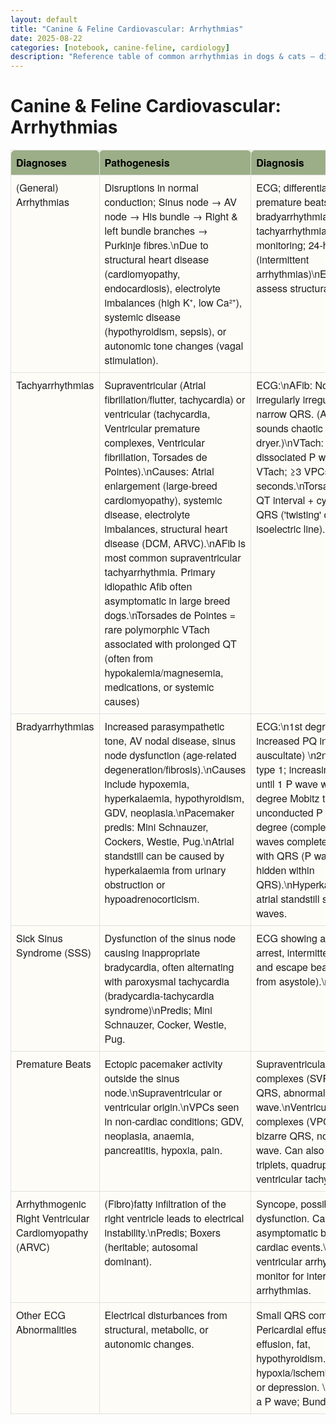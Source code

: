 ```yaml
---
layout: default
title: "Canine & Feline Cardiovascular: Arrhythmias"
date: 2025-08-22
categories: [notebook, canine-feline, cardiology]
description: "Reference table of common arrhythmias in dogs & cats — diagnostics, treatment, and key exam pearls."
---
```


<h1>Canine & Feline Cardiovascular: Arrhythmias</h1>

<div class='prose max-w-none'>
<table class="dataframe">
  <thead>
    <tr style="text-align: right;">
      <th>Diagnoses</th>
      <th>Pathogenesis</th>
      <th>Diagnosis</th>
      <th>Treatment</th>
      <th>Prognosis</th>
    </tr>
  </thead>
  <tbody>
    <tr>
      <td>(General) Arrhythmias</td>
      <td>Disruptions in normal conduction; Sinus node → AV node → His bundle → Right & left bundle branches → Purkinje fibres.\nDue to structural heart disease (cardiomyopathy, endocardiosis), electrolyte imbalances (high K⁺, low Ca²⁺), systemic disease (hypothyroidism, sepsis), or autonomic tone changes (vagal stimulation).</td>
      <td>ECG; differentiates sinus vs. premature beats vs. bradyarrhythmias vs. tachyarrhythmias.\nHolter monitoring; 24-hr ECG (intermittent arrhythmias)\nEchocardiography; assess structural heart disease.</td>
      <td>Bradyarrhythmias: Atropine (vagolytic therapy), pacemaker if severe.\nMain pacemaker indications: 3rd-degree AV block, 2nd-degree AV block type II, sick sinus syndrome, atrial standstill.\nTachyarrhythmias: Beta-blockers (atenolol), calcium channel blockers (diltiazem), antiarrhythmics (lidocaine, procainamide, amiodarone).</td>
      <td>Variable. Some benign (respiratory sinus arrhythmia), others indicate severe underlying disease (3rd-degree AV block, ventricular fibrillation).</td>
    </tr>
    <tr>
      <td>Tachyarrhythmias</td>
      <td>Supraventricular (Atrial fibrillation/flutter, tachycardia) or ventricular (tachycardia, Ventricular premature complexes, Ventricular fibrillation, Torsades de Pointes).\nCauses: Atrial enlargement (large-breed cardiomyopathy), systemic disease, electrolyte imbalances, structural heart disease (DCM, ARVC).\nAFib is most common supraventricular tachyarrhythmia. Primary idiopathic Afib often asymptomatic in large breed dogs.\nTorsades de Pointes = rare polymorphic VTach associated with prolonged QT (often from hypokalemia/magnesemia, medications, or systemic causes)</td>
      <td>ECG:\nAFib: No P waves, irregularly irregular R-R intervals, narrow QRS. (Auscultation sounds chaotic - like shoes in a dryer.)\nVTach: Wide QRS, dissociated P waves. Sustained VTach; ≥3 VPCs for >30 seconds.\nTorsades: prolonged QT interval + cyclic variation of QRS ('twisting' of QRS around isoelectric line).</td>
      <td>Supraventricular tachyarrhythmias:  Beta-blockers, calcium channel blockers, digoxin (incr vagal tone), amiodarone (antiarrhythmic). \nVentricular tachycardia and Ventricular premature complexes: Lidocaine (antiarrhythmic), procainamide (antiarrhythmic), mexiletine (oral lidocaine analogue), beta-blockers.\nVFib/Torsades: Electrical cardioversion, IV magnesium sulphate.</td>
      <td>AFib: Manageable but usually secondary to heart disease.\nVFib: Fatal if untreated.\nTorsades: Treatable if underlying cause (e.g. hypokalaemia) is corrected</td>
    </tr>
    <tr>
      <td>Bradyarrhythmias</td>
      <td>Increased parasympathetic tone, AV nodal disease, sinus node dysfunction (age-related degeneration/fibrosis).\nCauses include hypoxemia, hyperkalaemia, hypothyroidism, GDV, neoplasia.\nPacemaker predis: Mini Schnauzer, Cockers, Westie, Pug.\nAtrial standstill can be caused by hyperkalaemia from urinary obstruction or hypoadrenocorticism.</td>
      <td>ECG:\n1st degree AV block; increased PQ interval (cannot auscultate) \n2nd degree Mobitz type 1; increasing PQ interval until 1 P wave with no QRS\n2nd degree Mobitz type 2; randomly unconducted P wave\n3rd degree (complete block); P waves completely unassociated with QRS (P waves can be hidden within QRS).\nHyperkalaemia-related atrial standstill shows no P waves.</td>
      <td>Vagally-mediated blocks; Atropine.\n3rd-degree AV block, persistent 2nd-degree AV block type II (or sick sinus syndrome); Pacemaker.\n3rd degree AV block medical therapy; increase HR with atropine or isoproterenol (limited success).</td>
      <td>Good if vagally mediated (resolves with atropine).\nPacemaker improves prognosis for bradyarrhythmias.\nPoor without pacemaker for 3rd-degree AV block.</td>
    </tr>
    <tr>
      <td>Sick Sinus Syndrome (SSS)</td>
      <td>Dysfunction of the sinus node causing inappropriate bradycardia, often alternating with paroxysmal tachycardia (bradycardia-tachycardia syndrome)\nPredis; Mini Schnauzer, Cocker, Westie, Pug.</td>
      <td>ECG showing a mix of sinus arrest, intermittent AV blocks, and escape beats (rescue heart from asystole).\nHx; Syncope</td>
      <td>Definitive; Pacemaker for bradycardia.\nAntiarrhythmics for tachycardic episodes after pacemaker implanted.</td>
      <td>Good with pacemaker.</td>
    </tr>
    <tr>
      <td>Premature Beats</td>
      <td>Ectopic pacemaker activity outside the sinus node.\nSupraventricular or ventricular origin.\nVPCs seen in non-cardiac conditions; GDV, neoplasia, anaemia, pancreatitis, hypoxia, pain.</td>
      <td>Supraventricular premature complexes (SVPCs): Tall narrow QRS, abnormal P wave.\nVentricular premature complexes (VPCs): Wide, bizarre QRS, no associated P wave. Can also be in couplets, triplets, quadruplets, run or ventricular tachycardia (6+).</td>
      <td>SVPCs: Usually benign, treat underlying cause if needed.\nVPCs: Lidocaine or beta-blockers (sotalol) if frequent.</td>
      <td>SVPCs: Often incidental.\nVPCs: Concerning if frequent or associated with structural disease.</td>
    </tr>
    <tr>
      <td>Arrhythmogenic Right Ventricular Cardiomyopathy (ARVC)</td>
      <td>(Fibro)fatty infiltration of the right ventricle leads to electrical instability.\nPredis; Boxers (heritable; autosomal dominant).</td>
      <td>Syncope, possible systolic dysfunction. Can be asymptomatic before sudden cardiac events.\nECG; Right ventricular arrhythmias.\nHolter monitor for intermittent arrhythmias.</td>
      <td>\nNo definitive cure.\nAntiarrhythmics: Sotalol, mexiletine (often combined with atenolol).</td>
      <td>High risk of sudden death due to fatal arrhythmias.</td>
    </tr>
    <tr>
      <td>Other ECG Abnormalities</td>
      <td>Electrical disturbances from structural, metabolic, or autonomic changes.</td>
      <td>Small QRS complexes: Pericardial effusion, pleural effusion, fat, hypothyroidism.\nMyocardial hypoxia/ischemia; ST elevation or depression. \nWide QRS with a P wave; Bundle branch block.</td>
      <td>NaN</td>
      <td>NaN</td>
    </tr>
  </tbody>
</table>
</div>

<style>
/* Base table styling */
.prose table { 
  width: 100% !important; 
  table-layout: auto !important; 
  border-collapse: collapse; 
  font-size: 12pt; 
  background: #fdfcf7; /* Cream background */
}
.prose td, .prose th { 
  padding: 8px; 
  border: 1px solid #e0e0e0; /* lighter borders */
  vertical-align: top; 
  white-space: normal !important; 
  font-family:"Helvetica Neue", Helvetica, Arial, sans-serif;
}
/* Header styling */
.prose th {
  background: #9bae87; 
  color: #000; 
  font-weight: 700;
  text-align: left;
  border-radius: 6px 6px 0 0; /* softer rounded header corners */
}
/* Purple highlight class */
.prose .purple {
  color: #805463;
}
</style>

